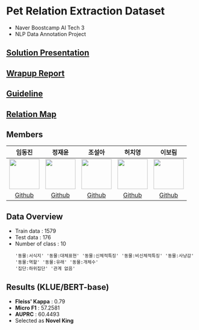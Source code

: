 # Pet Relation Extraction Dataset
- Naver Boostcamp AI Tech 3
- NLP Data Annotation Project

## [Solution Presentation](https://github.com/boostcampaitech3/level2-data-annotation_nlp-level2-nlp-08/blob/main/assets/08_presentation.pdf)

## [Wrapup Report](https://github.com/boostcampaitech3/level2-data-annotation_nlp-level2-nlp-08/blob/main/assets/Data_Annotation_NLP_%ED%8C%80_%EB%A6%AC%ED%8F%AC%ED%8A%B8(8%EC%A1%B0).pdf)

## [Guideline](https://github.com/boostcampaitech3/level2-data-annotation_nlp-level2-nlp-08/blob/main/assets/08_guideline.pdf)

## [Relation Map](https://github.com/boostcampaitech3/level2-data-annotation_nlp-level2-nlp-08/blob/main/assets/08_relation.xlsx)

## Members

임동진|정재윤|조설아|허치영|이보림|
:-:|:-:|:-:|:-:|:-:
<img src='https://avatars.githubusercontent.com/u/72785706?v=4' height=80 width=80px></img>|<img src='https://avatars.githubusercontent.com/u/71070496?v=4' height=80 width=80px></img>|<img src='https://avatars.githubusercontent.com/u/90924434?v=4' height=80 width=80px></img>|<img src='https://avatars.githubusercontent.com/u/69616444?v=4' height=80 width=80px></img>|<img src='https://avatars.githubusercontent.com/u/55435898?v=4' height=80 width=80px></img>|
[Github](https://github.com/idj7183)|[Github](https://github.com/kma7574)|[Github](https://github.com/jarammm)|[Github](https://github.com/mooncy0421)|[Github](https://github.com/bo-lim)

## Data Overview
- Train data : 1579
- Test data : 176
- Number of class : 10
    ```
    '동물:서식지' '동물:대체표현' '동물:신체적특징' '동물:비신체적특징' '동물:사냥감' '동물:역할' '동물:유래' '동물:개체수' 
    '집단:하위집단' '관계 없음' 
    ```

## Results (KLUE/BERT-base)
- **Fleiss' Kappa** : 0.79
- **Micro F1** : 57.2581
- **AUPRC** : 60.4493
-  Selected as **Novel King**
